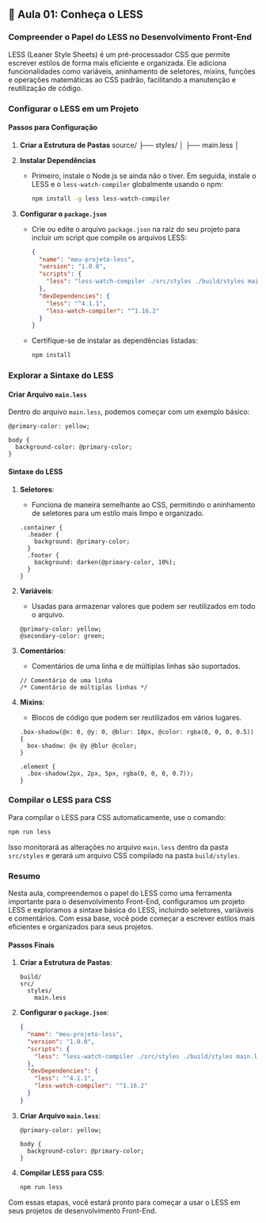 ## 📝 Aula 01: Conheça o LESS

### Compreender o Papel do LESS no Desenvolvimento Front-End

LESS (Leaner Style Sheets) é um pré-processador CSS que permite escrever estilos de forma mais eficiente e organizada. Ele adiciona funcionalidades como variáveis, aninhamento de seletores, mixins, funções e operações matemáticas ao CSS padrão, facilitando a manutenção e reutilização de código.

### Configurar o LESS em um Projeto

#### Passos para Configuração

1. **Criar a Estrutura de Pastas**
   source/
   ├── styles/
   │ ├── main.less
   │

2. **Instalar Dependências**

   - Primeiro, instale o Node.js se ainda não o tiver. Em seguida, instale o LESS e o `less-watch-compiler` globalmente usando o npm:
     ```bash
     npm install -g less less-watch-compiler
     ```

3. **Configurar o `package.json`**
   - Crie ou edite o arquivo `package.json` na raiz do seu projeto para incluir um script que compile os arquivos LESS:
     ```json
     {
       "name": "meu-projeto-less",
       "version": "1.0.0",
       "scripts": {
         "less": "less-watch-compiler ./src/styles ./build/styles main.less"
       },
       "devDependencies": {
         "less": "^4.1.1",
         "less-watch-compiler": "^1.16.2"
       }
     }
     ```
   - Certifique-se de instalar as dependências listadas:
     ```bash
     npm install
     ```

### Explorar a Sintaxe do LESS

#### Criar Arquivo `main.less`

Dentro do arquivo `main.less`, podemos começar com um exemplo básico:

```less
@primary-color: yellow;

body {
  background-color: @primary-color;
}
```

#### Sintaxe do LESS

1. **Seletores**:

   - Funciona de maneira semelhante ao CSS, permitindo o aninhamento de seletores para um estilo mais limpo e organizado.

   ```less
   .container {
     .header {
       background: @primary-color;
     }
     .footer {
       background: darken(@primary-color, 10%);
     }
   }
   ```

2. **Variáveis**:

   - Usadas para armazenar valores que podem ser reutilizados em todo o arquivo.

   ```less
   @primary-color: yellow;
   @secondary-color: green;
   ```

3. **Comentários**:

   - Comentários de uma linha e de múltiplas linhas são suportados.

   ```less
   // Comentário de uma linha
   /* Comentário de múltiplas linhas */
   ```

4. **Mixins**:

   - Blocos de código que podem ser reutilizados em vários lugares.

   ```less
   .box-shadow(@x: 0, @y: 0, @blur: 10px, @color: rgba(0, 0, 0, 0.5)) {
     box-shadow: @x @y @blur @color;
   }

   .element {
     .box-shadow(2px, 2px, 5px, rgba(0, 0, 0, 0.7));
   }
   ```

### Compilar o LESS para CSS

Para compilar o LESS para CSS automaticamente, use o comando:

```bash
npm run less
```

Isso monitorará as alterações no arquivo `main.less` dentro da pasta `src/styles` e gerará um arquivo CSS compilado na pasta `build/styles`.

### Resumo

Nesta aula, compreendemos o papel do LESS como uma ferramenta importante para o desenvolvimento Front-End, configuramos um projeto LESS e exploramos a sintaxe básica do LESS, incluindo seletores, variáveis e comentários. Com essa base, você pode começar a escrever estilos mais eficientes e organizados para seus projetos.

#### Passos Finais

1. **Criar a Estrutura de Pastas**:

   ```plaintext
   build/
   src/
     styles/
       main.less
   ```

2. **Configurar o `package.json`**:

   ```json
   {
     "name": "meu-projeto-less",
     "version": "1.0.0",
     "scripts": {
       "less": "less-watch-compiler ./src/styles ./build/styles main.less"
     },
     "devDependencies": {
       "less": "^4.1.1",
       "less-watch-compiler": "^1.16.2"
     }
   }
   ```

3. **Criar Arquivo `main.less`**:

   ```less
   @primary-color: yellow;

   body {
     background-color: @primary-color;
   }
   ```

4. **Compilar LESS para CSS**:
   ```bash
   npm run less
   ```

Com essas etapas, você estará pronto para começar a usar o LESS em seus projetos de desenvolvimento Front-End.
